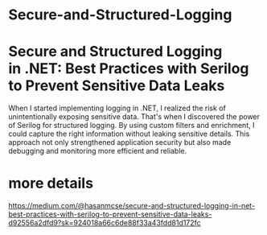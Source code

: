 # Secure-and-Structured-Logging
# Secure and Structured Logging in .NET: Best Practices with Serilog to Prevent Sensitive Data Leaks
When I started implementing logging in .NET, I realized the risk of unintentionally exposing sensitive data. That's when I discovered the power of Serilog for structured logging. By using custom filters and enrichment, I could capture the right information without leaking sensitive details. This approach not only strengthened application security but also made debugging and monitoring more efficient and reliable.

# more details
https://medium.com/@hasanmcse/secure-and-structured-logging-in-net-best-practices-with-serilog-to-prevent-sensitive-data-leaks-d92556a2dfd9?sk=924018a66c6de88f33a43fdd81d172fc
